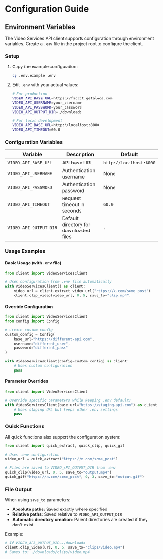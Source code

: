 # Configuration Guide

## Environment Variables

The Video Services API client supports configuration through environment variables. Create a `.env` file in the project root to configure the client.

### Setup

1. Copy the example configuration:
   ```bash
   cp .env.example .env
   ```

2. Edit `.env` with your actual values:
   ```bash
   # For production
   VIDEO_API_BASE_URL=https://faccit.getalecs.com
   VIDEO_API_USERNAME=your_username
   VIDEO_API_PASSWORD=your_password
   VIDEO_API_OUTPUT_DIR=./downloads

   # For local development  
   VIDEO_API_BASE_URL=http://localhost:8000
   VIDEO_API_TIMEOUT=60.0
   ```

### Configuration Variables

| Variable | Description | Default |
|----------|-------------|---------|
| `VIDEO_API_BASE_URL` | API base URL | `http://localhost:8000` |
| `VIDEO_API_USERNAME` | Authentication username | None |
| `VIDEO_API_PASSWORD` | Authentication password | None |
| `VIDEO_API_TIMEOUT` | Request timeout in seconds | `60.0` |
| `VIDEO_API_OUTPUT_DIR` | Default directory for downloaded files | `.` |

### Usage Examples

#### Basic Usage (with .env file)
```python
from client import VideoServicesClient

# Uses configuration from .env file automatically
with VideoServicesClient() as client:
    video_url = client.extract_video_url("https://x.com/some_post")
    client.clip_video(video_url, 0, 5, save_to="clip.mp4")
```

#### Override Configuration
```python
from client import VideoServicesClient
from config import Config

# Create custom config
custom_config = Config(
    base_url="https://different-api.com",
    username="different_user",
    password="different_pass"
)

with VideoServicesClient(config=custom_config) as client:
    # Uses custom configuration
    pass
```

#### Parameter Overrides
```python
from client import VideoServicesClient

# Override specific parameters while keeping .env defaults
with VideoServicesClient(base_url="https://staging-api.com") as client:
    # Uses staging URL but keeps other .env settings
    pass
```

### Quick Functions

All quick functions also support the configuration system:

```python
from client import quick_extract, quick_clip, quick_gif

# Uses .env configuration
video_url = quick_extract("https://x.com/some_post")

# Files are saved to VIDEO_API_OUTPUT_DIR from .env
quick_clip(video_url, 0, 5, save_to="output.mp4")
quick_gif("https://x.com/some_post", 0, 3, save_to="output.gif")
```

### File Output

When using `save_to` parameters:
- **Absolute paths**: Saved exactly where specified
- **Relative paths**: Saved relative to `VIDEO_API_OUTPUT_DIR`
- **Automatic directory creation**: Parent directories are created if they don't exist

Example:
```python
# If VIDEO_API_OUTPUT_DIR=./downloads
client.clip_video(url, 0, 5, save_to="clips/video.mp4")
# Saves to: ./downloads/clips/video.mp4
```